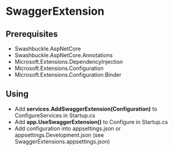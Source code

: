 # SwaggerExtension
## Prerequisites
* Swashbuckle.AspNetCore
* Swashbuckle.AspNetCore.Annotations
* Microsoft.Extensions.DependencyInjection
* Microsoft.Extensions.Configuration
* Microsoft.Extensions.Configuration.Binder
## Using
* Add **services.AddSwaggerExtension(Configuration)** to ConfigureServices in Startup.cs
* Add **app.UseSwaggerExtension()** to Configure in Startup.cs
* Add configuration into appsettings.json or appsettings.Development.json (see SwaggerExtensions.appsettings.json)
